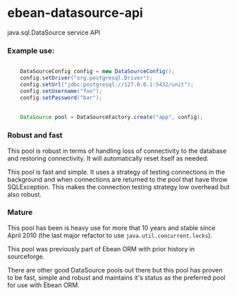 # ebean-datasource-api
java.sql.DataSource service API



### Example use:

```java

    DataSourceConfig config = new DataSourceConfig();
    config.setDriver("org.postgresql.Driver");
    config.setUrl("jdbc:postgresql://127.0.0.1:5432/unit");
    config.setUsername("foo");
    config.setPassword("bar");
    
    
    DataSource pool = DataSourceFactory.create("app", config);    

```


### Robust and fast

This pool is robust in terms of handling loss of connectivity to the database and restoring connectivity.
It will automatically reset itself as needed.

This pool is fast and simple. It uses a strategy of testing connections in the background and when connections
are returned to the pool that have throw SQLException. This makes the connection testing strategy low overhead
but also robust.



### Mature

This pool has been is heavy use for more that 10 years and stable since April 2010 (the last major refactor to use  `java.util.concurrent.locks`).  

This pool was previously part of Ebean ORM with prior history in sourceforge.

There are other good DataSource pools out there but this pool has proven to be fast, simple and robust and maintains it's status as the preferred pool for use with Ebean ORM.


